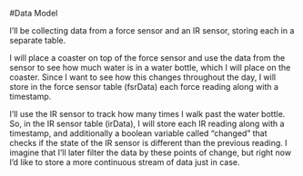 #Data Model 

I’ll be collecting data from a force sensor and an IR sensor, storing each in a separate table. 

I will place a coaster on top of the force sensor and use the data from the sensor to see how much water is in a water bottle, which I will place on the coaster. Since I want to see how this changes throughout the day, I will store in the force sensor table (fsrData) each force reading along with a timestamp. 

I’ll use the IR sensor to track how many times I walk past the water bottle. So, in the IR sensor table (irData), I will store each IR reading along with a timestamp, and additionally a boolean variable called “changed” that checks if the state of the IR sensor is different than the previous reading. I imagine that I’ll later filter the data by these points of change, but right now I’d like to store a more continuous stream of data just in case. 

